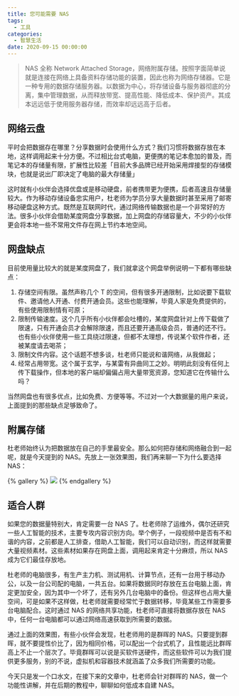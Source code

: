 ```yaml
---
title: 您可能需要 NAS
tags:
  - 工具
categories:
  - 智慧生活
date: 2020-09-15 00:00:00
---
```


> NAS 全称 Network Attached Storage，网络附属存储。按照字面简单说就是连接在网络上具备资料存储功能的装置，因此也称为网络存储器。它是一种专用的数据存储服务器。以数据为中心，将存储设备与服务器彻底的分离，集中管理数据，从而释放带宽、提高性能、降低成本、保护资产。其成本远远低于使用服务器存储，而效率却远远高于后者。

<!-- more -->

## 网络云盘

平时会把数据存在哪里？分享数据时会使用什么方式？我们习惯将数据存放在本地，这样调用起来十分方便。不过相比台式电脑，更便携的笔记本愈加的普及，而笔记本的存储量有限，扩展性比较差「目前大多品牌已经开始采用焊接型的存储模块，也就是说出厂即决定了电脑的最大存储量」

这时就有小伙伴会选择优盘或是移动硬盘，前者携带更为便携，后者高速且存储量较大。作为移动存储设备忠实用户，杜老师为学员分享大量数据时甚至采用了邮寄移动硬盘这种方式。既然是互联网时代，通过网络传输数据也是一个非常好的方法。很多小伙伴会借助某度网盘分享数据，加上网盘的存储容量大，不少的小伙伴更会将本地一些不常用文件存在网上节约本地空间。

## 网盘缺点

目前使用量比较大的就是某度网盘了，我们就拿这个网盘举例说明一下都有哪些缺点：

1. 存储空间有限。虽然声称几个 T 的空间，但有很多开通限制，比如说要下载软件、邀请他人开通、付费开通会员。这些也能理解，毕竟人家是免费提供的，有些使用限制情有可原；
2. 限制传输速度。这个几乎所有小伙伴都会吐槽的，某度网盘针对上传下载做了限速，只有开通会员才会解除限速，而且还要开通高级会员，普通的还不行。也有些小伙伴使用一些工具绕过限速，但都不太理想，传说某个软件作者，还被某度请去喝茶；
3. 限制文件内容。这个话题不想多谈，杜老师只能说和谐网络，从我做起；
4. 经常占用带宽。这个属于玄学，与某雷有异曲同工之妙。明明此刻没有任何上传下载操作，但本地的客户端却偏偏占用大量带宽资源，您知道它在传输什么吗？

当然网盘也有很多优点，比如免费、方便等等。不过对一个大数据量的用户来说，上面提到的那些缺点足够致命了。

## 附属存储

杜老师始终认为把数据放在自己的手里最安全。那么如何把存储和网络融合到一起呢，就是今天提到的 NAS。先放上一张效果图，我们再来聊一下为什么要选择 NAS：

{% gallery %}
![](https://cdn.dusays.com/2020/09/262-1.jpg/1)
{% endgallery %}

## 适合人群

如果您的数据量特别大，肯定需要一台 NAS 了。杜老师除了运维外，偶尔还研究一些人工智能的技术，主要专攻内容识别方向。举个例子，一段视频中是否有不和谐的内容，之前都是人工排查，借助人工智能，我们可以自动识别，而这样就需要大量视频素材。这些素材如果存在网盘上面，调用起来肯定十分麻烦，所以 NAS 成为它们最佳存放地。

杜老师的电脑很多，有生产主力机、测试用机、计算节点，还有一台用于移动办公，以及一台公司配的电脑，一共五台。如果将数据同时存放在五台电脑上面，肯定更加安全，因为其中一个坏了，还有另外几台电脑中的备份。但这样也占用大量空间，可是如果不这样做，杜老师就需要经常忙于数据转移，毕竟某些工作需要多台电脑配合。这时通过 NAS 的网络共享功能，杜老师可直接将数据存放在 NAS 中，任何一台电脑都可以通过网络高速获取到所需要的数据。

通过上面的效果图，有些小伙伴会发现，杜老师用的是群晖的 NAS。只要提到群晖，就不要提性价比了，因为相同价格，可以配出一个台式机了，且性能远比群晖高上不止一个层次了。毕竟群晖可以说是买软件送硬件，而这些软件可以为我们提供更多服务，别的不说，虚拟机和容器技术就涵盖了众多我们所需要的功能。

今天只是发一个口水文，在接下来的文章中，杜老师会针对群晖的 NAS，做一个功能性讲解，并在后期的教程中，聊聊如何低成本自建 NAS。